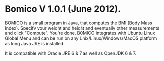 Bomico V 1.0.1 (June 2012).
======

BOMICO is a small program in Java, that computes the BMI (Body Mass Index).
Specify your weight and height and eventually other measurements and click "Compute". You're done.
BOMICO integrates with Ubuntu Linux Global Menu and can be run on any Unix/Linux/Windows/MacOS platform as long Java JRE is installed.

It is compatible with Oracle JRE 6 & 7 as well as OpenJDK 6 & 7.